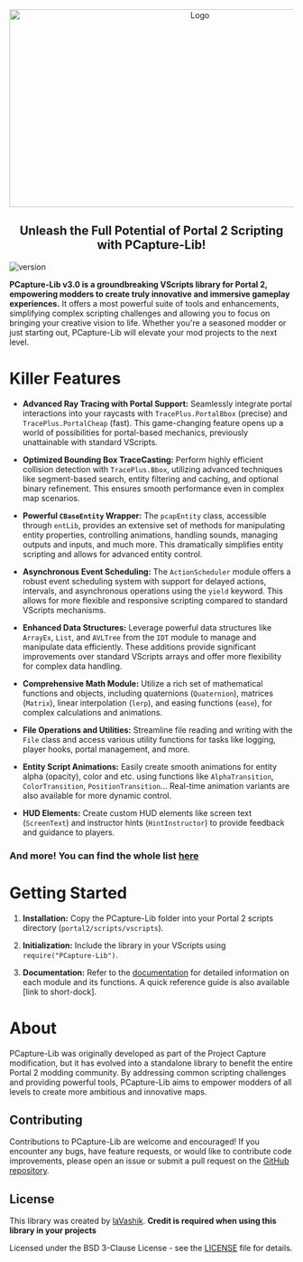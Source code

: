 <div align="center">
<img src="other\logo.png" alt="Logo" width="660" height="350">

<h2 align="center">
    Unleash the Full Potential of Portal 2 Scripting with PCapture-Lib!
</h2>
</div>

![version](https://img.shields.io/badge/Pcapture--Lib-v3.0--Stable-informational)

**PCapture-Lib v3.0 is a groundbreaking VScripts library for Portal 2, empowering modders to create truly innovative and immersive gameplay experiences.**  It offers a most powerful suite of tools and enhancements, simplifying complex scripting challenges and allowing you to focus on bringing your creative vision to life. Whether you're a seasoned modder or just starting out, PCapture-Lib will elevate your mod projects to the next level.

# Killer Features

* **Advanced Ray Tracing with Portal Support:** Seamlessly integrate portal interactions into your raycasts with `TracePlus.PortalBbox` (precise) and `TracePlus.PortalCheap` (fast). This game-changing feature opens up a world of possibilities for portal-based mechanics, previously unattainable with standard VScripts.

* **Optimized Bounding Box TraceCasting:** Perform highly efficient collision detection with `TracePlus.Bbox`, utilizing advanced techniques like segment-based search, entity filtering and caching, and optional binary refinement. This ensures smooth performance even in complex map scenarios.

* **Powerful `CBaseEntity` Wrapper:** The `pcapEntity` class, accessible through `entLib`, provides an extensive set of methods for manipulating entity properties, controlling animations, handling sounds, managing outputs and inputs, and much more. This dramatically simplifies entity scripting and allows for advanced entity control.

* **Asynchronous Event Scheduling:** The `ActionScheduler` module offers a robust event scheduling system with support for delayed actions, intervals, and asynchronous operations using the `yield` keyword. This allows for more flexible and responsive scripting compared to standard VScripts mechanisms.

* **Enhanced Data Structures:** Leverage powerful data structures like `ArrayEx`, `List`, and `AVLTree` from the `IDT` module to manage and manipulate data efficiently. These additions provide significant improvements over standard VScripts arrays and offer more flexibility for complex data handling.

* **Comprehensive Math Module:** Utilize a rich set of mathematical functions and objects, including quaternions (`Quaternion`), matrices (`Matrix`), linear interpolation (`lerp`), and easing functions (`ease`), for complex calculations and animations.

* **File Operations and Utilities:** Streamline file reading and writing with the `File` class and access various utility functions for tasks like logging, player hooks, portal management, and more.

* **Entity Script Animations:** Easily create smooth animations for entity alpha (opacity), color and etc. using functions like `AlphaTransition`, `ColorTransition`, `PositionTransition`... Real-time animation variants are also available for more dynamic control.

* **HUD Elements:** Create custom HUD elements like screen text (`ScreenText`) and instructor hints (`HintInstructor`) to provide feedback and guidance to players.

### And more! You can find the whole list [here](Short_Documentation.md)

# Getting Started

1. **Installation:** Copy the PCapture-Lib folder into your Portal 2 scripts directory (`portal2/scripts/vscripts`).

2. **Initialization:** Include the library in your VScripts using `require("PCapture-Lib")`.

3. **Documentation:** Refer to the [documentation](Short_Documentation.md) for detailed information on each module and its functions. A quick reference guide is also available [link to short-dock].

# About

PCapture-Lib was originally developed as part of the Project Capture modification, but it has evolved into a standalone library to benefit the entire Portal 2 modding community. By addressing common scripting challenges and providing powerful tools, PCapture-Lib aims to empower modders of all levels to create more ambitious and innovative maps.

## Contributing

Contributions to PCapture-Lib are welcome and encouraged! If you encounter any bugs, have feature requests, or would like to contribute code improvements, please open an issue or submit a pull request on the [GitHub repository](https://github.com/iaVashik/PCapture-LIB/).

## License

This library was created by [laVashik](https://lavashik.lol/). **Credit is required when using this library in your projects**

Licensed under the BSD 3-Clause License - see the [LICENSE](LICENSE) file for details.